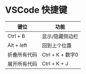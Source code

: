 # VSCode 快捷键
| 键位 | 功能 |
| - | - |
| Ctrl + B | 显示/隐藏侧边栏 |
| Alt + left | 回到上个位置 |
| 折叠所有代码 | Ctrl + K + 数字0 |
| 展开所有代码 | Ctrl + K + J |